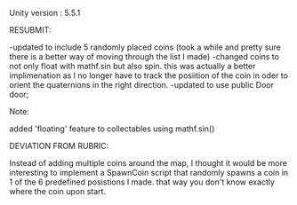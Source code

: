 Unity version : 5.5.1



RESUBMIT:

-updated to include 5 randomly placed coins (took a while and pretty sure there is a better way of moving through the list I made)
-changed coins to not only float with mathf.sin but also spin.  this was actually a better implimenation as I no longer have to track the posiition of the coin in oder to orient the quaternions in the right direction.
-updated to use public Door door;




Note:

added 'floating' feature to collectables using mathf.sin()

DEVIATION FROM RUBRIC:

Instead of adding multiple coins around the map, I thought it would be more interesting to implement a SpawnCoin script that randomly spawns a coin in 1 of the 6 predefined posistions I made.  that way you don't know exactly where the coin upon start.


